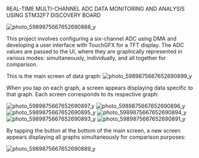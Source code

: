  REAL-TIME MULTI-CHANNEL ADC DATA MONITORING AND ANALYSIS USING STM32F7 DISCOVERY BOARD

 
![photo_5989875667652690888_y](https://github.com/user-attachments/assets/9d1e4a6d-6c76-4f35-af16-79295b3ac771)

This project involves configuring a six-channel ADC using DMA and developing a user interface with TouchGFX for a TFT display. The ADC values are passed to the UI, where they are graphically represented in various modes: simultaneously, individually, and all together for comparison.


This is the main screen of data graph:
![photo_5989875667652690899_y](https://github.com/user-attachments/assets/5b52151c-ad6f-49f4-b417-b385d5c2dcf5)


When you tap on each graph, a screen appears displaying data specific to that graph. Each screen corresponds to its respective graph:






![photo_5989875667652690897_y](https://github.com/user-attachments/assets/e3d8a3db-3d71-4d88-bdf7-a72e7edfa9f6)
![photo_5989875667652690896_y](https://github.com/user-attachments/assets/ef21c4bf-48ac-4d7e-adda-90fb51d493c9)
![photo_5989875667652690895_y](https://github.com/user-attachments/assets/f27e1271-d53c-4c6e-a11e-21ad6c0a0745)
![photo_5989875667652690894_y](https://github.com/user-attachments/assets/bc1a2969-e963-4069-be96-208f7e450256)
![photo_5989875667652690893_y](https://github.com/user-attachments/assets/ed7d1705-9f88-48a4-b526-6e09de7837c6)
![photo_5989875667652690891_y](https://github.com/user-attachments/assets/4026fa49-58e6-484e-b86d-35a71c1f98a2)

By tapping the button at the bottom of the main screen, a new screen appears displaying all graphs simultaneously for comparison purposes:


![photo_5989875667652690889_y](https://github.com/user-attachments/assets/435c490c-bc7f-46f4-8e96-f4b529a49d38)
